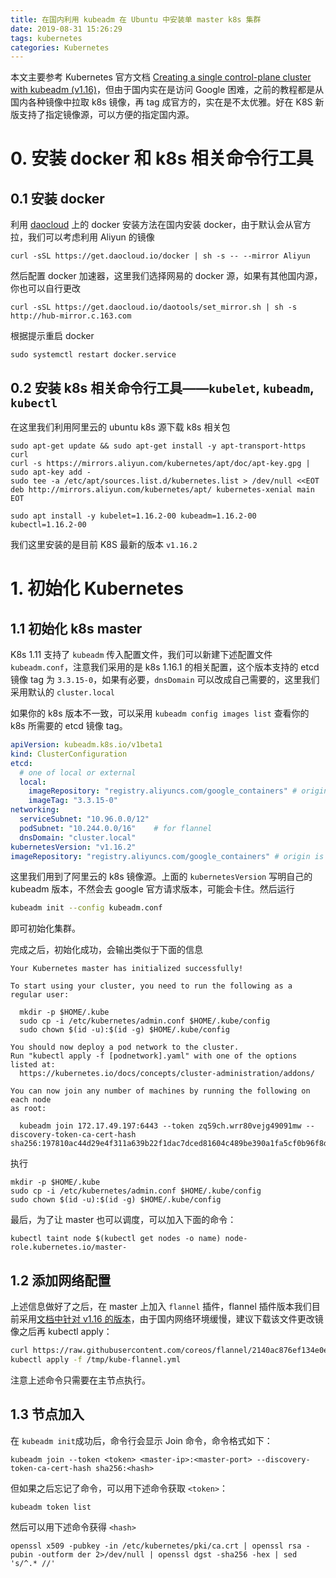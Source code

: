 ```yaml
---
title: 在国内利用 kubeadm 在 Ubuntu 中安装单 master k8s 集群
date: 2019-08-31 15:26:29
tags: kubernetes
categories: Kubernetes
---
```


本文主要参考 Kubernetes 官方文档 [Creating a single control-plane cluster with kubeadm (v1.16)](https://v1-16.docs.kubernetes.io/docs/setup/production-environment/tools/kubeadm/create-cluster-kubeadm/)，但由于国内实在是访问 Google 困难，之前的教程都是从国内各种镜像中拉取 k8s 镜像，再 tag 成官方的，实在是不太优雅。好在 K8S 新版支持了指定镜像源，可以方便的指定国内源。

# 0. 安装 docker 和 k8s 相关命令行工具

## 0.1 安装 docker

利用 [daocloud](http://get.daocloud.io/#install-docker) 上的 docker 安装方法在国内安装 docker，由于默认会从官方拉，我们可以考虑利用 Aliyun 的镜像

```
curl -sSL https://get.daocloud.io/docker | sh -s -- --mirror Aliyun
```

然后配置 docker 加速器，这里我们选择网易的 docker 源，如果有其他国内源，你也可以自行更改

```
curl -sSL https://get.daocloud.io/daotools/set_mirror.sh | sh -s http://hub-mirror.c.163.com
```

根据提示重启 docker

```
sudo systemctl restart docker.service
```

## 0.2 安装 k8s 相关命令行工具——`kubelet`, `kubeadm`, `kubectl`

在这里我们利用阿里云的 ubuntu k8s 源下载 k8s 相关包

```
sudo apt-get update && sudo apt-get install -y apt-transport-https curl
curl -s https://mirrors.aliyun.com/kubernetes/apt/doc/apt-key.gpg | sudo apt-key add -
sudo tee -a /etc/apt/sources.list.d/kubernetes.list > /dev/null <<EOT
deb http://mirrors.aliyun.com/kubernetes/apt/ kubernetes-xenial main
EOT

sudo apt install -y kubelet=1.16.2-00 kubeadm=1.16.2-00 kubectl=1.16.2-00
```

我们这里安装的是目前 K8S 最新的版本 `v1.16.2`

# 1. 初始化 Kubernetes

## 1.1 初始化 k8s master

K8s 1.11 支持了 `kubeadm` 传入配置文件，我们可以新建下述配置文件 `kubeadm.conf`，注意我们采用的是 k8s 1.16.1 的相关配置，这个版本支持的 etcd 镜像 tag 为 `3.3.15-0`，如果有必要，`dnsDomain` 可以改成自己需要的，这里我们采用默认的 `cluster.local`

如果你的 k8s 版本不一致，可以采用 `kubeadm config images list` 查看你的 k8s 所需要的 etcd 镜像 tag。

```yaml
apiVersion: kubeadm.k8s.io/v1beta1
kind: ClusterConfiguration
etcd:
  # one of local or external
  local:
    imageRepository: "registry.aliyuncs.com/google_containers" # origin is "k8s.gcr.io"
    imageTag: "3.3.15-0"
networking:
  serviceSubnet: "10.96.0.0/12"
  podSubnet: "10.244.0.0/16"    # for flannel
  dnsDomain: "cluster.local"
kubernetesVersion: "v1.16.2"
imageRepository: "registry.aliyuncs.com/google_containers" # origin is "k8s.gcr.io"
```

这里我们用到了阿里云的 k8s 镜像源。上面的 `kubernetesVersion` 写明自己的 kubeadm 版本，不然会去 google 官方请求版本，可能会卡住。然后运行

```bash
kubeadm init --config kubeadm.conf
```

即可初始化集群。

完成之后，初始化成功，会输出类似于下面的信息

```
Your Kubernetes master has initialized successfully!

To start using your cluster, you need to run the following as a regular user:

  mkdir -p $HOME/.kube
  sudo cp -i /etc/kubernetes/admin.conf $HOME/.kube/config
  sudo chown $(id -u):$(id -g) $HOME/.kube/config

You should now deploy a pod network to the cluster.
Run "kubectl apply -f [podnetwork].yaml" with one of the options listed at:
  https://kubernetes.io/docs/concepts/cluster-administration/addons/

You can now join any number of machines by running the following on each node
as root:

  kubeadm join 172.17.49.197:6443 --token zq59ch.wrr80vejg49091mw --discovery-token-ca-cert-hash sha256:197810ac44d29e4f311a639b22f1dac7dced81604c489be390a1fa5cf0b96f8d
```

执行

```
mkdir -p $HOME/.kube
sudo cp -i /etc/kubernetes/admin.conf $HOME/.kube/config
sudo chown $(id -u):$(id -g) $HOME/.kube/config
```

最后，为了让 master 也可以调度，可以加入下面的命令：

```
kubectl taint node $(kubectl get nodes -o name) node-role.kubernetes.io/master-
```

## 1.2 添加网络配置

上述信息做好了之后，在 master 上加入 `flannel` 插件，flannel 插件版本我们目前采用[文档中针对 v1.16 的版本](https://v1-16.docs.kubernetes.io/docs/setup/production-environment/tools/kubeadm/create-cluster-kubeadm/#pod-network)，由于国内网络环境缓慢，建议下载该文件更改镜像之后再 kubectl apply：

```bash
curl https://raw.githubusercontent.com/coreos/flannel/2140ac876ef134e0ed5af15c65e414cf26827915/Documentation/kube-flannel.yml | sed 's/quay.io/quay.azk8s.cn/g' > /tmp/kube-flannel.yml
kubectl apply -f /tmp/kube-flannel.yml
```

注意上述命令只需要在主节点执行。

## 1.3 节点加入

在 `kubeadm init`成功后，命令行会显示 Join 命令，命令格式如下：

```
kubeadm join --token <token> <master-ip>:<master-port> --discovery-token-ca-cert-hash sha256:<hash>
```

但如果之后忘记了命令，可以用下述命令获取 `<token>`：

```
kubeadm token list
```

然后可以用下述命令获得 `<hash>`

```
openssl x509 -pubkey -in /etc/kubernetes/pki/ca.crt | openssl rsa -pubin -outform der 2>/dev/null | openssl dgst -sha256 -hex | sed 's/^.* //'
```

